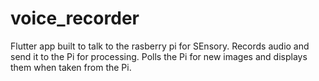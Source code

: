 # voice_recorder

Flutter app built to talk to the rasberry pi for SEnsory. Records audio and send it to the Pi for processing. Polls the Pi for new images and displays them when taken from the Pi.

